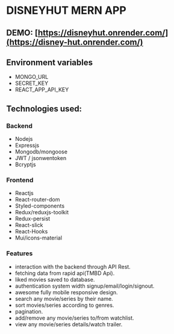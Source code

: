 # DISNEYHUT MERN APP
## DEMO: [https://disneyhut.onrender.com/](https://disney-hut.onrender.com/)
## Environment variables
- MONGO_URL
- SECRET_KEY
- REACT_APP_API_KEY
## Technologies used:
### Backend 
- Nodejs
- Expressjs
- Mongodb/mongoose
- JWT / jsonwentoken
- Bcryptjs
### Frontend
- Reactjs 
- React-router-dom
- Styled-components
- Redux/reduxjs-toolkit
- Redux-persist
- React-slick
- React-Hooks
- Mui/icons-material

### Features 
- interaction with the backend through API Rest.
- fetching data from rapid api(TMBD Api).
- liked movies saved to database.
- authentication system width signup/email/login/signout.
- awesome fully mobile responsive design.
- search any movie/series by their name.
- sort movies/series according to genres.
- pagination.
- add/remove any movie/series to/from watchlist.
- view any movie/series details/watch trailer.
